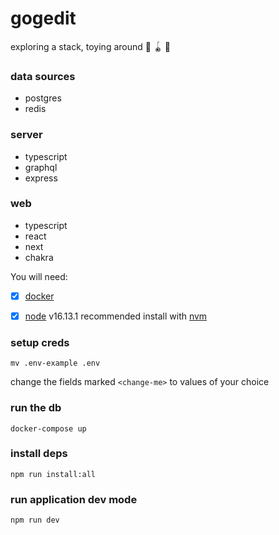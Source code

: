# gogedit

exploring a stack, toying around 🔫 🪀 🤖

### data sources

- postgres
- redis
### server

- typescript
- graphql
- express
### web

- typescript
- react 
- next
- chakra




You will need:

- [X] [docker](https://docs.docker.com/)
- [X] [node](https://nodejs.org/en/) v16.13.1 recommended install with [nvm](https://github.com/nvm-sh/nvm)


###  setup creds

`mv .env-example .env`

change the fields marked `<change-me>` to values of your choice
### run the db

`docker-compose up`

### install deps

`npm run install:all`

### run application dev mode

`npm run dev`